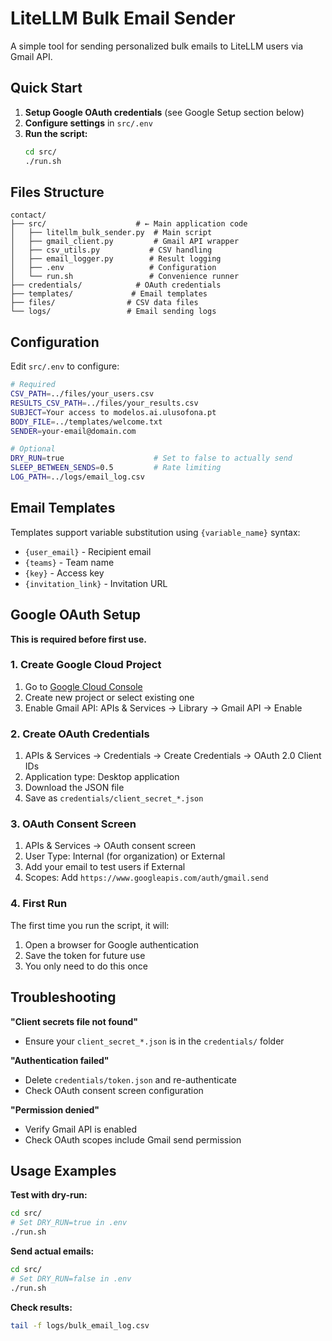 # LiteLLM Bulk Email Sender

A simple tool for sending personalized bulk emails to LiteLLM users via Gmail API.

## Quick Start

1. **Setup Google OAuth credentials** (see Google Setup section below)
2. **Configure settings** in `src/.env`
3. **Run the script:**
   ```bash
   cd src/
   ./run.sh
   ```

## Files Structure

```
contact/
├── src/                    # ← Main application code
│   ├── litellm_bulk_sender.py  # Main script
│   ├── gmail_client.py         # Gmail API wrapper  
│   ├── csv_utils.py           # CSV handling
│   ├── email_logger.py        # Result logging
│   ├── .env                   # Configuration
│   └── run.sh                 # Convenience runner
├── credentials/            # OAuth credentials
├── templates/             # Email templates
├── files/                # CSV data files
└── logs/                 # Email sending logs
```

## Configuration

Edit `src/.env` to configure:

```bash
# Required
CSV_PATH=../files/your_users.csv
RESULTS_CSV_PATH=../files/your_results.csv  
SUBJECT=Your access to modelos.ai.ulusofona.pt
BODY_FILE=../templates/welcome.txt
SENDER=your-email@domain.com

# Optional
DRY_RUN=true                    # Set to false to actually send
SLEEP_BETWEEN_SENDS=0.5         # Rate limiting
LOG_PATH=../logs/email_log.csv
```

## Email Templates

Templates support variable substitution using `{variable_name}` syntax:
- `{user_email}` - Recipient email
- `{teams}` - Team name  
- `{key}` - Access key
- `{invitation_link}` - Invitation URL

## Google OAuth Setup

**This is required before first use.**

### 1. Create Google Cloud Project
1. Go to [Google Cloud Console](https://console.cloud.google.com)
2. Create new project or select existing one
3. Enable Gmail API: APIs & Services → Library → Gmail API → Enable

### 2. Create OAuth Credentials  
1. APIs & Services → Credentials → Create Credentials → OAuth 2.0 Client IDs
2. Application type: Desktop application
3. Download the JSON file
4. Save as `credentials/client_secret_*.json`

### 3. OAuth Consent Screen
1. APIs & Services → OAuth consent screen
2. User Type: Internal (for organization) or External
3. Add your email to test users if External
4. Scopes: Add `https://www.googleapis.com/auth/gmail.send`

### 4. First Run
The first time you run the script, it will:
1. Open a browser for Google authentication
2. Save the token for future use
3. You only need to do this once

## Troubleshooting

**"Client secrets file not found"**
- Ensure your `client_secret_*.json` is in the `credentials/` folder

**"Authentication failed"**  
- Delete `credentials/token.json` and re-authenticate
- Check OAuth consent screen configuration

**"Permission denied"**
- Verify Gmail API is enabled
- Check OAuth scopes include Gmail send permission

## Usage Examples

**Test with dry-run:**
```bash
cd src/
# Set DRY_RUN=true in .env
./run.sh
```

**Send actual emails:**
```bash
cd src/ 
# Set DRY_RUN=false in .env
./run.sh
```

**Check results:**
```bash
tail -f logs/bulk_email_log.csv
```
